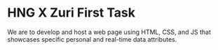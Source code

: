# HNG X Zuri First Task

We are to develop and host a web page using HTML, CSS, and JS that showcases specific personal and real-time data attributes. 
